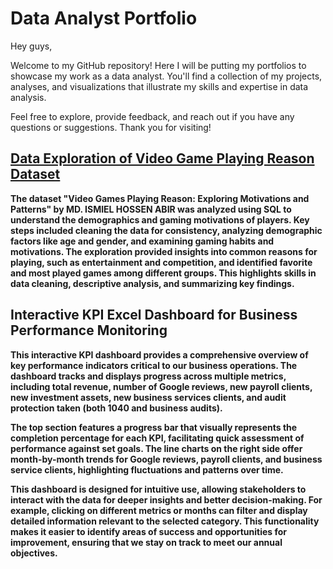 # Data Analyst Portfolio

Hey guys,

Welcome to my GitHub repository! Here I will be putting my portfolios to showcase my work as a data analyst. You'll find a collection of my projects, analyses, and visualizations that illustrate my skills and expertise in data analysis.

Feel free to explore, provide feedback, and reach out if you have any questions or suggestions. Thank you for visiting!

## <a href="https://github.com/Harrenn/Portfolio/blob/main/Data%20Exploration%20of%20Video%20Game%20Playing%20Reason%20Dataset.ipynb"><b>Data Exploration of Video Game Playing Reason Dataset</a>

The dataset "Video Games Playing Reason: Exploring Motivations and Patterns" by MD. ISMIEL HOSSEN ABIR was analyzed using SQL to understand the demographics and gaming motivations of players. Key steps included cleaning the data for consistency, analyzing demographic factors like age and gender, and examining gaming habits and motivations. The exploration provided insights into common reasons for playing, such as entertainment and competition, and identified favorite and most played games among different groups. This highlights skills in data cleaning, descriptive analysis, and summarizing key findings.

## Interactive KPI Excel Dashboard for Business Performance Monitoring

This interactive KPI dashboard provides a comprehensive overview of key performance indicators critical to our business operations. The dashboard tracks and displays progress across multiple metrics, including total revenue, number of Google reviews, new payroll clients, new investment assets, new business services clients, and audit protection taken (both 1040 and business audits).

The top section features a progress bar that visually represents the completion percentage for each KPI, facilitating quick assessment of performance against set goals. The line charts on the right side offer month-by-month trends for Google reviews, payroll clients, and business service clients, highlighting fluctuations and patterns over time.

This dashboard is designed for intuitive use, allowing stakeholders to interact with the data for deeper insights and better decision-making. For example, clicking on different metrics or months can filter and display detailed information relevant to the selected category. This functionality makes it easier to identify areas of success and opportunities for improvement, ensuring that we stay on track to meet our annual objectives.
